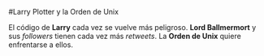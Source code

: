 #Larry Plotter y la Orden de Unix

El código de **Larry** cada vez se vuelve más peligroso.
**Lord Ballmermort** y sus *followers* tienen cada vez más *retweets*.
La **Orden de Unix** quiere enfrentarse a ellos.

